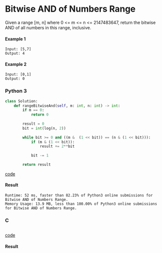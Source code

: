 # Bitwise AND of Numbers Range
Given a range [m, n] where 0 <= m <= n <= 2147483647, return the bitwise AND of all numbers in this range, inclusive.

#### Example 1
```
Input: [5,7]
Output: 4
```

#### Example 2
```
Input: [0,1]
Output: 0
```

### Python 3
```python
class Solution:
    def rangeBitwiseAnd(self, m: int, n: int) -> int:
        if m == 0:
            return 0
        
        result = 0
        bit = int(log(n, 2))
        
        while bit >= 0 and ((m &  (1 << bit)) == (n & (1 << bit))):
            if (m & (1 << bit)):
                result += 2**bit
                
            bit -= 1
        
        return result
```
[code](Python%203/201.py)

#### Result
```
Runtime: 52 ms, faster than 82.23% of Python3 online submissions for Bitwise AND of Numbers Range.
Memory Usage: 13.9 MB, less than 100.00% of Python3 online submissions for Bitwise AND of Numbers Range.
```

### C
```C

```
[code](C/201.c)

#### Result
```

```
